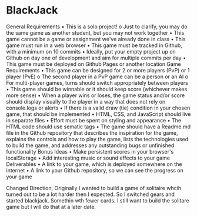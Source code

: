 # BlackJack

General Requirements
•	This is a solo project!
o	Just to clarify, you may do the same game as another student, but you may not work together
•	This game cannot be a game or assignment we've already done in class
•	This game must run in a web browser
•	This game must be tracked in Github, with a minimum on 10 commits
•	Ideally, put your empty project up on Github on day one of development and aim for multiple commits per day
•	This game must be deployed on Github Pages or another location
Game Requirements
•	This game can be designed for 2 or more players (PvP) or 1 player (PvE)
o	The second player in a PvP game can be a person or an AI
o	For multi-player games, turns should switch appropriately between players
•	This game should be winnable or it should keep score (whichever makes more sense)
•	When a player wins or loses, the game status and/or score should display visually to the player in a way that does not rely on console.logs or alerts
•	If there is a valid draw (tie) condition in your chosen game, that should be implemented
•	HTML, CSS, and JavaScript should live in separate files
•	Effort must be spent on styling and appearance
•	The HTML code should use sematic tags
•	The game should have a Readme.md file in the Github repository that describes the inspiration for the game, explains the controls and how to play the game, lists the technologies used to build the game, and addresses any outstanding bugs or unfinished functionality
Bonus Ideas
•	Make persistent scores in your browser's localStorage
•	Add interesting music or sound effects to your game
Deliverables
•	A link to your game, which is deployed somewhere on the internet
•	A link to your Github repository, so we can see the progress on your game

Changed Direction, Originally I wanted to build a game of solitaire whcih turned out to be a lot harder then I expected.  So I switched gears and started blackjack.  Somethin wth fewer cards. I still want to build the solitare game but I will do that at a later date.

